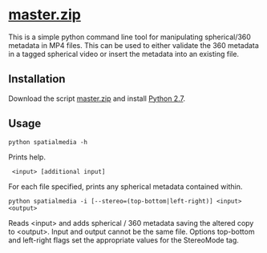 # <a href="https://github.com/google/spatial-media/archive/master.zip" download>master.zip</a>
This is a simple python command line tool for manipulating spherical/360 metadata in MP4 files. This can be used to either validate the 360 metadata in a tagged spherical video or insert the metadata into an existing file.

## Installation
Download the script <a href="https://github.com/google/spatial-media/archive/master.zip" download>master.zip</a> and install <a href="https://www.python.org/download/releases/2.7.7/">Python 2.7</a>.


## Usage
    python spatialmedia -h
Prints help.


     <input> [additional input]
For each file specified, prints any spherical metadata contained within.


    python spatialmedia -i [--stereo=(top-bottom|left-right)] <input> <output>
Reads &lt;input&gt; and adds spherical / 360 metadata saving the altered copy to &lt;output&gt;. Input and output cannot be the same file. Options top-bottom and left-right flags set the appropriate values for the StereoMode tag.

